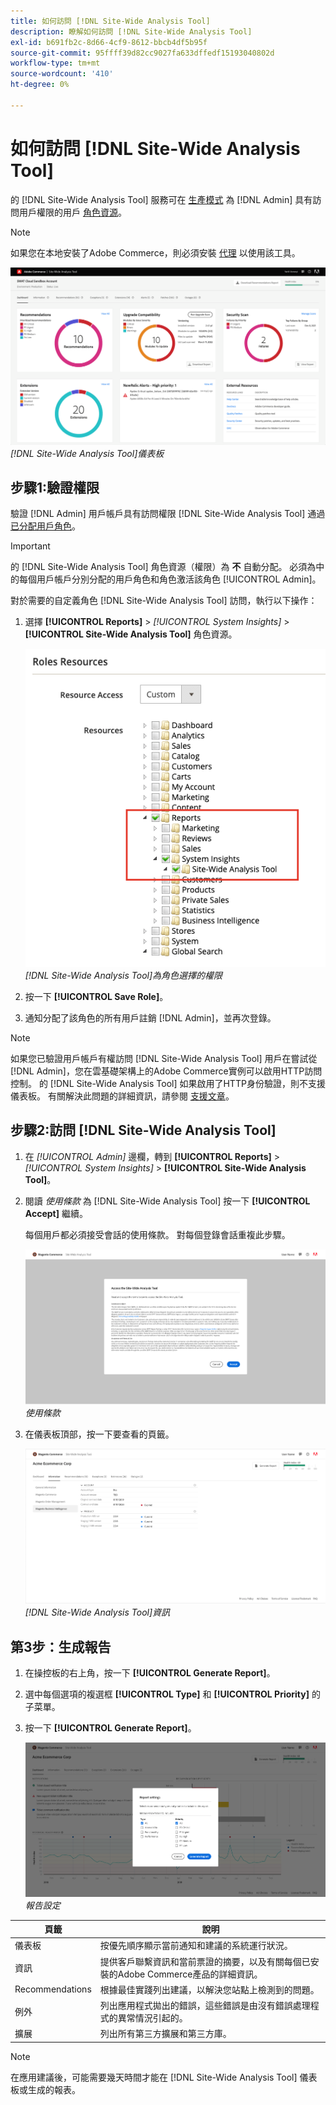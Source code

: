 ```yaml
---
title: 如何訪問 [!DNL Site-Wide Analysis Tool]
description: 瞭解如何訪問 [!DNL Site-Wide Analysis Tool]
exl-id: b691fb2c-8d66-4cf9-8612-bbcb4df5b95f
source-git-commit: 95ffff39d82cc9027fa633dffedf15193040802d
workflow-type: tm+mt
source-wordcount: '410'
ht-degree: 0%

---
```


# 如何訪問 [!DNL Site-Wide Analysis Tool]

的 [!DNL Site-Wide Analysis Tool] 服務可在 [生產模式](https://docs.magento.com/user-guide/magento/installation-modes.html) 為 [!DNL Admin] 具有訪問用戶權限的用戶 [角色資源](https://docs.magento.com/user-guide/system/permissions-user-roles.html)。

>[!NOTE]
>
>如果您在本地安裝了Adobe Commerce，則必須安裝 [代理](../site-wide-analysis-tool/installation.md) 以使用該工具。

![站點範圍分析儀表板](../../assets/tools/site-wide-analysis-tool-dashboard.png)
*[!DNL Site-Wide Analysis Tool]儀表板*

## 步驟1:驗證權限

驗證 [!DNL Admin] 用戶帳戶具有訪問權限 [!DNL Site-Wide Analysis Tool] 通過 [已分配用戶角色](https://docs.magento.com/user-guide/system/permissions-user-roles.html)。

>[!IMPORTANT]
>
>的 [!DNL Site-Wide Analysis Tool] 角色資源（權限）為 **不** 自動分配。 必須為中的每個用戶帳戶分別分配的用戶角色和角色激活該角色 [!UICONTROL Admin]。

對於需要的自定義角色 [!DNL Site-Wide Analysis Tool] 訪問，執行以下操作：

1. 選擇 **[!UICONTROL Reports]** > *[!UICONTROL System Insights]* > **[!UICONTROL Site-Wide Analysis Tool]** 角色資源。

   ![站點範圍分析儀表板](../../assets/tools/swat-role-access.png)
   *[!DNL Site-Wide Analysis Tool]為角色選擇的權限*

1. 按一下 **[!UICONTROL Save Role]**。

1. 通知分配了該角色的所有用戶註銷 [!DNL Admin]，並再次登錄。

>[!NOTE]
>
>如果您已驗證用戶帳戶有權訪問 [!DNL Site-Wide Analysis Tool] 用戶在嘗試從 [!DNL Admin]，您在雲基礎架構上的Adobe Commerce實例可以啟用HTTP訪問控制。 的 [!DNL Site-Wide Analysis Tool] 如果啟用了HTTP身份驗證，則不支援儀表板。 有關解決此問題的詳細資訊，請參閱 [支援文章](https://support.magento.com/hc/en-us/articles/360057400172-403-errors-when-accessing-Site-Wide-Analysis-Tool-on-Magento?_ga=2.168901729.117144580.1649172612-1623400270.1640858671)。

## 步驟2:訪問 [!DNL Site-Wide Analysis Tool]

1. 在 *[!UICONTROL Admin]* 邊欄，轉到 **[!UICONTROL Reports]** > *[!UICONTROL System Insights]* > **[!UICONTROL Site-Wide Analysis Tool]**。

1. 閱讀 *使用條款* 為 [!DNL Site-Wide Analysis Tool] 按一下 **[!UICONTROL Accept]** 繼續。

   每個用戶都必須接受會話的使用條款。 對每個登錄會話重複此步驟。

   ![站點範圍分析儀表板](../../assets/tools/swat-tos.png)
   *使用條款*

1. 在儀表板頂部，按一下要查看的頁籤。

   ![站點範圍分析儀表板](../../assets/tools/swat-information-tab.png)
   *[!DNL Site-Wide Analysis Tool]資訊*

## 第3步：生成報告

1. 在操控板的右上角，按一下 **[!UICONTROL Generate Report]**。

1. 選中每個選項的複選框 **[!UICONTROL Type]** 和 **[!UICONTROL Priority]** 的子菜單。

1. 按一下 **[!UICONTROL Generate Report]**。

   ![站點範圍分析儀表板](../../assets/tools/swat-report-settings.png)
   *報告設定*

| 頁籤 | 說明 |
| --- | --- |
| 儀表板 | 按優先順序顯示當前通知和建議的系統運行狀況。 |
| 資訊 | 提供客戶聯繫資訊和當前票證的摘要，以及有關每個已安裝的Adobe Commerce產品的詳細資訊。 |
| Recommendations | 根據最佳實踐列出建議，以解決您站點上檢測到的問題。 |
| 例外 | 列出應用程式拋出的錯誤，這些錯誤是由沒有錯誤處理程式的異常情況引起的。 |
| 擴展 | 列出所有第三方擴展和第三方庫。 |

>[!NOTE]
>
>在應用建議後，可能需要幾天時間才能在 [!DNL Site-Wide Analysis Tool] 儀表板或生成的報表。
